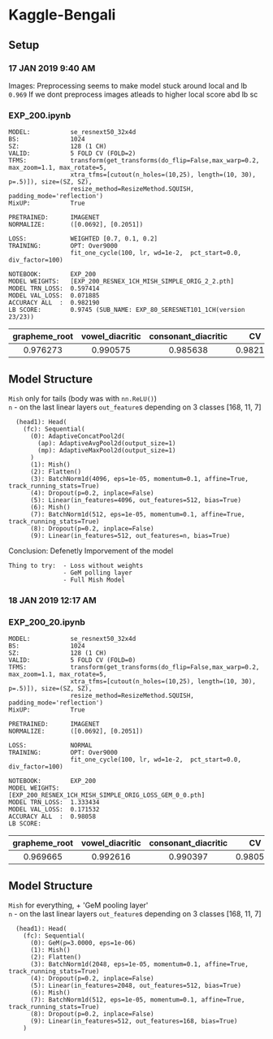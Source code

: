 # Kaggle-Bengali
## Setup

### 17 JAN 2019 9:40 AM

Images: Preprocessing seems to make model stuck around local and lb `0.969`
        If we dont preprocess images atleads to higher local score abd lb sc
### EXP_200.ipynb
```
MODEL:           se_resnext50_32x4d
BS:              1024
SZ:              128 (1 CH)
VALID:           5 FOLD CV (FOLD=2)
TFMS:            transform(get_transforms(do_flip=False,max_warp=0.2, max_zoom=1.1, max_rotate=5, 
                 xtra_tfms=[cutout(n_holes=(10,25), length=(10, 30), p=.5)]), size=(SZ, SZ), 
                 resize_method=ResizeMethod.SQUISH, padding_mode='reflection')
MixUP:           True

PRETRAINED:      IMAGENET
NORMALIZE:       ([0.0692], [0.2051])

LOSS:            WEIGHTED [0.7, 0.1, 0.2]
TRAINING:        OPT: Over9000
                 fit_one_cycle(100, lr, wd=1e-2,  pct_start=0.0,  div_factor=100)
                 
NOTEBOOK:        EXP_200 
MODEL WEIGHTS:   [EXP_200_RESNEX_1CH_MISH_SIMPLE_ORIG_2_2.pth]
MODEL TRN_LOSS:  0.597414
MODEL VAL_LOSS:  0.071885
ACCURACY ALL  :  0.982190
LB SCORE:        0.9745 (SUB_NAME: EXP_80_SERESNET101_1CH(version 23/23))
```
| grapheme_root| vowel_diacritic| consonant_diacritic | CV            | LB            |
|    :---:     |     :---:      |    :---:            |    :---:      |    :---:      |
|0.976273 | 0.990575| 0.985638  | 0.982190 | 0.9745 |



## Model Structure
`Mish` only for tails (body was with `nn.ReLU()`)<br/>
`n` - on the last linear layers `out_feature`s depending on 3 classes [168, 11, 7]

```
  (head1): Head(
    (fc): Sequential(
      (0): AdaptiveConcatPool2d(
        (ap): AdaptiveAvgPool2d(output_size=1)
        (mp): AdaptiveMaxPool2d(output_size=1)
      )
      (1): Mish()
      (2): Flatten()
      (3): BatchNorm1d(4096, eps=1e-05, momentum=0.1, affine=True, track_running_stats=True)
      (4): Dropout(p=0.2, inplace=False)
      (5): Linear(in_features=4096, out_features=512, bias=True)
      (6): Mish()
      (7): BatchNorm1d(512, eps=1e-05, momentum=0.1, affine=True, track_running_stats=True)
      (8): Dropout(p=0.2, inplace=False)
      (9): Linear(in_features=512, out_features=n, bias=True)
 ```

Conclusion:    Defenetly Imporvement of the model

```
Thing to try:  - Loss without weights
               - GeM polling layer 
               - Full Mish Model                        
 ```
               
               
### 18 JAN 2019 12:17 AM
### EXP_200_20.ipynb
```
MODEL:           se_resnext50_32x4d
BS:              1024
SZ:              128 (1 CH)
VALID:           5 FOLD CV (FOLD=0)
TFMS:            transform(get_transforms(do_flip=False,max_warp=0.2, max_zoom=1.1, max_rotate=5, 
                 xtra_tfms=[cutout(n_holes=(10,25), length=(10, 30), p=.5)]), size=(SZ, SZ), 
                 resize_method=ResizeMethod.SQUISH, padding_mode='reflection')
MixUP:           True

PRETRAINED:      IMAGENET
NORMALIZE:       ([0.0692], [0.2051])

LOSS:            NORMAL
TRAINING:        OPT: Over9000
                 fit_one_cycle(100, lr, wd=1e-2,  pct_start=0.0,  div_factor=100)
                 
NOTEBOOK:        EXP_200 
MODEL WEIGHTS:   [EXP_200_RESNEX_1CH_MISH_SIMPLE_ORIG_LOSS_GEM_0_0.pth]
MODEL TRN_LOSS:  1.333434
MODEL VAL_LOSS:  0.171532
ACCURACY ALL  :  0.98058
LB SCORE:        
```
| grapheme_root| vowel_diacritic| consonant_diacritic | CV            | LB            |
|    :---:     |     :---:      |    :---:            |    :---:      |    :---:      |
|0.969665 | 0.992616|0.990397  | 0.980586 | |



## Model Structure
`Mish` for everything, + 'GeM pooling layer' <br/>
`n` - on the last linear layers `out_feature`s depending on 3 classes [168, 11, 7]

```
  (head1): Head(
    (fc): Sequential(
      (0): GeM(p=3.0000, eps=1e-06)
      (1): Mish()
      (2): Flatten()
      (3): BatchNorm1d(2048, eps=1e-05, momentum=0.1, affine=True, track_running_stats=True)
      (4): Dropout(p=0.2, inplace=False)
      (5): Linear(in_features=2048, out_features=512, bias=True)
      (6): Mish()
      (7): BatchNorm1d(512, eps=1e-05, momentum=0.1, affine=True, track_running_stats=True)
      (8): Dropout(p=0.2, inplace=False)
      (9): Linear(in_features=512, out_features=168, bias=True)
    )
 ```

